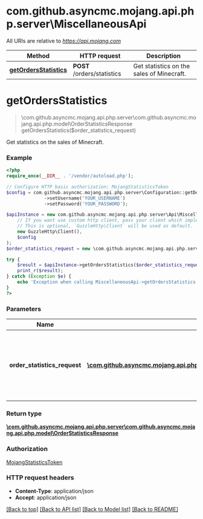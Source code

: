 # com.github.asyncmc.mojang.api.php.server\MiscellaneousApi

All URIs are relative to *https://api.mojang.com*

Method | HTTP request | Description
------------- | ------------- | -------------
[**getOrdersStatistics**](MiscellaneousApi.md#getOrdersStatistics) | **POST** /orders/statistics | Get statistics on the sales of Minecraft.


# **getOrdersStatistics**
> \com.github.asyncmc.mojang.api.php.server\com.github.asyncmc.mojang.api.php.model\OrderStatisticsResponse getOrdersStatistics($order_statistics_request)

Get statistics on the sales of Minecraft.

### Example
```php
<?php
require_once(__DIR__ . '/vendor/autoload.php');

// Configure HTTP basic authorization: MojangStatisticsToken
$config = com.github.asyncmc.mojang.api.php.server\Configuration::getDefaultConfiguration()
              ->setUsername('YOUR_USERNAME')
              ->setPassword('YOUR_PASSWORD');

$apiInstance = new com.github.asyncmc.mojang.api.php.server\Api\MiscellaneousApi(
    // If you want use custom http client, pass your client which implements `GuzzleHttp\ClientInterface`.
    // This is optional, `GuzzleHttp\Client` will be used as default.
    new GuzzleHttp\Client(),
    $config
);
$order_statistics_request = new \com.github.asyncmc.mojang.api.php.server\com.github.asyncmc.mojang.api.php.model\OrderStatisticsRequest(); // \com.github.asyncmc.mojang.api.php.server\com.github.asyncmc.mojang.api.php.model\OrderStatisticsRequest | The payload is a json list of options under the metricKeys key. You will receive a single object corresponding to the sum of sales of the requested type(s). You must request at least one type of sale. Below is the default list used by https://minecraft.net/en/stats/

try {
    $result = $apiInstance->getOrdersStatistics($order_statistics_request);
    print_r($result);
} catch (Exception $e) {
    echo 'Exception when calling MiscellaneousApi->getOrdersStatistics: ', $e->getMessage(), PHP_EOL;
}
?>
```

### Parameters

Name | Type | Description  | Notes
------------- | ------------- | ------------- | -------------
 **order_statistics_request** | [**\com.github.asyncmc.mojang.api.php.server\com.github.asyncmc.mojang.api.php.model\OrderStatisticsRequest**](../Model/OrderStatisticsRequest.md)| The payload is a json list of options under the metricKeys key. You will receive a single object corresponding to the sum of sales of the requested type(s). You must request at least one type of sale. Below is the default list used by https://minecraft.net/en/stats/ |

### Return type

[**\com.github.asyncmc.mojang.api.php.server\com.github.asyncmc.mojang.api.php.model\OrderStatisticsResponse**](../Model/OrderStatisticsResponse.md)

### Authorization

[MojangStatisticsToken](../../README.md#MojangStatisticsToken)

### HTTP request headers

 - **Content-Type**: application/json
 - **Accept**: application/json

[[Back to top]](#) [[Back to API list]](../../README.md#documentation-for-api-endpoints) [[Back to Model list]](../../README.md#documentation-for-models) [[Back to README]](../../README.md)

